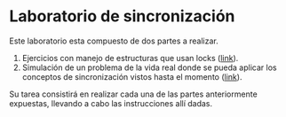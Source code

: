 # Laboratorio de sincronización #

Este laboratorio esta compuesto de dos partes a realizar.
1. Ejercicios con manejo de estructuras que usan locks ([link](./ejercicios)).
2. Simulación de un problema de la vida real donde se pueda aplicar los conceptos de sincronización vistos hasta el momento ([link](./aplicacion)).

Su tarea consistirá en realizar cada una de las partes anteriormente expuestas, llevando a cabo las instrucciones allí dadas.


